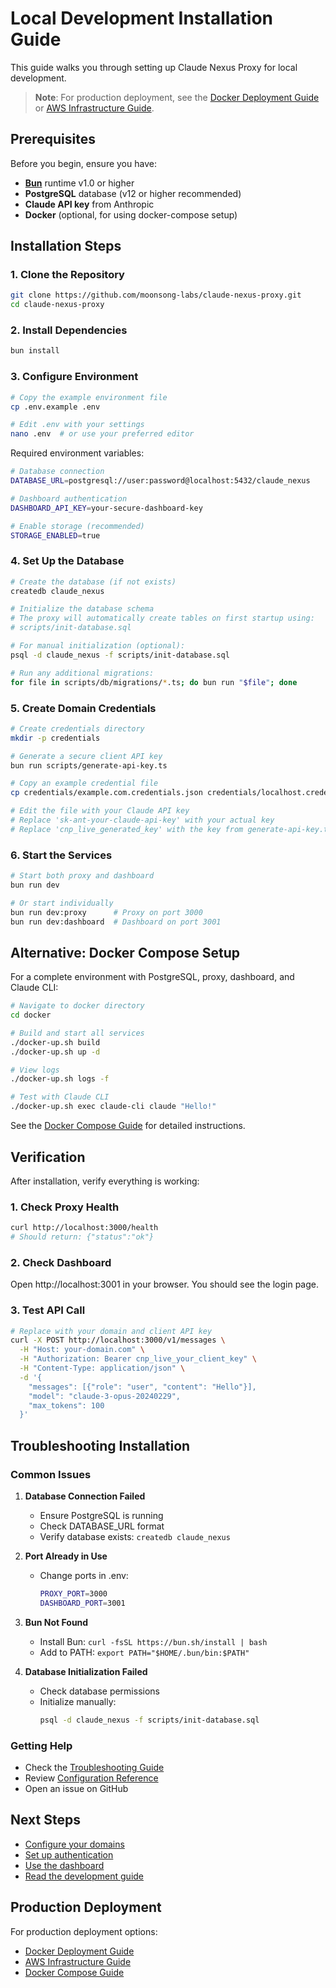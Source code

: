 # Local Development Installation Guide

This guide walks you through setting up Claude Nexus Proxy for local development.

> **Note**: For production deployment, see the [Docker Deployment Guide](../03-Operations/deployment/docker.md) or [AWS Infrastructure Guide](../03-Operations/deployment/aws-infrastructure.md).

## Prerequisites

Before you begin, ensure you have:

- **[Bun](https://bun.sh)** runtime v1.0 or higher
- **PostgreSQL** database (v12 or higher recommended)
- **Claude API key** from Anthropic
- **Docker** (optional, for using docker-compose setup)

## Installation Steps

### 1. Clone the Repository

```bash
git clone https://github.com/moonsong-labs/claude-nexus-proxy.git
cd claude-nexus-proxy
```

### 2. Install Dependencies

```bash
bun install
```

### 3. Configure Environment

```bash
# Copy the example environment file
cp .env.example .env

# Edit .env with your settings
nano .env  # or use your preferred editor
```

Required environment variables:

```bash
# Database connection
DATABASE_URL=postgresql://user:password@localhost:5432/claude_nexus

# Dashboard authentication
DASHBOARD_API_KEY=your-secure-dashboard-key

# Enable storage (recommended)
STORAGE_ENABLED=true
```

### 4. Set Up the Database

```bash
# Create the database (if not exists)
createdb claude_nexus

# Initialize the database schema
# The proxy will automatically create tables on first startup using:
# scripts/init-database.sql

# For manual initialization (optional):
psql -d claude_nexus -f scripts/init-database.sql

# Run any additional migrations:
for file in scripts/db/migrations/*.ts; do bun run "$file"; done
```

### 5. Create Domain Credentials

```bash
# Create credentials directory
mkdir -p credentials

# Generate a secure client API key
bun run scripts/generate-api-key.ts

# Copy an example credential file
cp credentials/example.com.credentials.json credentials/localhost.credentials.json

# Edit the file with your Claude API key
# Replace 'sk-ant-your-claude-api-key' with your actual key
# Replace 'cnp_live_generated_key' with the key from generate-api-key.ts
```

### 6. Start the Services

```bash
# Start both proxy and dashboard
bun run dev

# Or start individually
bun run dev:proxy      # Proxy on port 3000
bun run dev:dashboard  # Dashboard on port 3001
```

## Alternative: Docker Compose Setup

For a complete environment with PostgreSQL, proxy, dashboard, and Claude CLI:

```bash
# Navigate to docker directory
cd docker

# Build and start all services
./docker-up.sh build
./docker-up.sh up -d

# View logs
./docker-up.sh logs -f

# Test with Claude CLI
./docker-up.sh exec claude-cli claude "Hello!"
```

See the [Docker Compose Guide](../03-Operations/deployment/docker-compose.md) for detailed instructions.

## Verification

After installation, verify everything is working:

### 1. Check Proxy Health

```bash
curl http://localhost:3000/health
# Should return: {"status":"ok"}
```

### 2. Check Dashboard

Open http://localhost:3001 in your browser. You should see the login page.

### 3. Test API Call

```bash
# Replace with your domain and client API key
curl -X POST http://localhost:3000/v1/messages \
  -H "Host: your-domain.com" \
  -H "Authorization: Bearer cnp_live_your_client_key" \
  -H "Content-Type: application/json" \
  -d '{
    "messages": [{"role": "user", "content": "Hello"}],
    "model": "claude-3-opus-20240229",
    "max_tokens": 100
  }'
```

## Troubleshooting Installation

### Common Issues

1. **Database Connection Failed**
   - Ensure PostgreSQL is running
   - Check DATABASE_URL format
   - Verify database exists: `createdb claude_nexus`

2. **Port Already in Use**
   - Change ports in .env:
     ```bash
     PROXY_PORT=3000
     DASHBOARD_PORT=3001
     ```

3. **Bun Not Found**
   - Install Bun: `curl -fsSL https://bun.sh/install | bash`
   - Add to PATH: `export PATH="$HOME/.bun/bin:$PATH"`

4. **Database Initialization Failed**
   - Check database permissions
   - Initialize manually:
     ```bash
     psql -d claude_nexus -f scripts/init-database.sql
     ```

### Getting Help

- Check the [Troubleshooting Guide](../05-Troubleshooting/common-issues.md)
- Review [Configuration Reference](./configuration.md)
- Open an issue on GitHub

## Next Steps

- [Configure your domains](./configuration.md)
- [Set up authentication](../02-User-Guide/authentication.md)
- [Use the dashboard](../02-User-Guide/dashboard-guide.md)
- [Read the development guide](./development.md)

## Production Deployment

For production deployment options:

- [Docker Deployment Guide](../03-Operations/deployment/docker.md)
- [AWS Infrastructure Guide](../03-Operations/deployment/aws-infrastructure.md)
- [Docker Compose Guide](../03-Operations/deployment/docker-compose.md)

